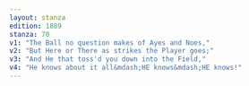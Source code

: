 ```yaml
---
layout: stanza
edition: 1889
stanza: 70
v1: "The Ball no question makes of Ayes and Noes,"
v2: "But Here or There as strikes the Player goes;"
v3: "And He that toss'd you down into the Field,"
v4: "He knows about it all&mdash;HE knows&mdash;HE knows!"
---
```

